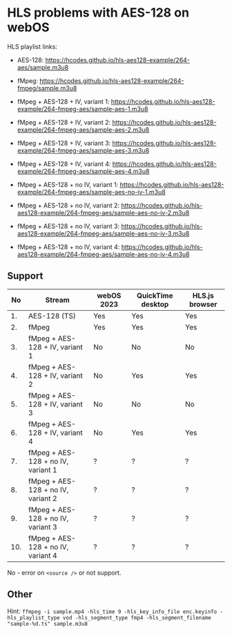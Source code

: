 # HLS problems with AES-128 on webOS

HLS playlist links:
- AES-128: https://hcodes.github.io/hls-aes128-example/264-aes/sample.m3u8

- fMpeg: https://hcodes.github.io/hls-aes128-example/264-fmpeg/sample.m3u8

- fMpeg + AES-128 + IV, variant 1: https://hcodes.github.io/hls-aes128-example/264-fmpeg-aes/sample-aes-1.m3u8

- fMpeg + AES-128 + IV, variant 2: https://hcodes.github.io/hls-aes128-example/264-fmpeg-aes/sample-aes-2.m3u8

- fMpeg + AES-128 + IV, variant 3: https://hcodes.github.io/hls-aes128-example/264-fmpeg-aes/sample-aes-3.m3u8

- fMpeg + AES-128 + IV, variant 4: https://hcodes.github.io/hls-aes128-example/264-fmpeg-aes/sample-aes-4.m3u8

- fMpeg + AES-128 + no IV, variant 1: https://hcodes.github.io/hls-aes128-example/264-fmpeg-aes/sample-aes-no-iv-1.m3u8

- fMpeg + AES-128 + no IV, variant 2: https://hcodes.github.io/hls-aes128-example/264-fmpeg-aes/sample-aes-no-iv-2.m3u8

- fMpeg + AES-128 + no IV, variant 3: https://hcodes.github.io/hls-aes128-example/264-fmpeg-aes/sample-aes-no-iv-3.m3u8

- fMpeg + AES-128 + no IV, variant 4: https://hcodes.github.io/hls-aes128-example/264-fmpeg-aes/sample-aes-no-iv-4.m3u8


## Support

| No | Stream |  webOS 2023 | QuickTime desktop | HLS.js browser |
| --- | ------- | --------- | --------------- | ---------------- |
| 1.  | AES-128 (TS) | Yes  | Yes             | Yes              |
| 2.  | fMpeg   | Yes       | Yes             | Yes              |
| 3.  | fMpeg + AES-128 + IV, variant 1 | No    | No | No   |
| 4.  | fMpeg + AES-128 + IV, variant 2 | No    | Yes | Yes |
| 5.  | fMpeg + AES-128 + IV, variant 3 | No    | No | No   |
| 6.  | fMpeg + AES-128 + IV, variant 4 | No    | Yes | Yes |
| 7.  | fMpeg + AES-128 + no IV, variant 1 | ?    | ? | ? |
| 8.  | fMpeg + AES-128 + no IV, variant 2 | ?    | ? | ? |
| 9.  | fMpeg + AES-128 + no IV, variant 3 | ?    | ? | ? |
| 10. | fMpeg + AES-128 + no IV, variant 4 | ?    | ? | ? |

No - error on `<source />` or not support.

## Other

Hint:
`ffmpeg -i sample.mp4 -hls_time 9 -hls_key_info_file enc.keyinfo -hls_playlist_type vod -hls_segment_type fmp4 -hls_segment_filename "sample-%d.ts" sample.m3u8`
